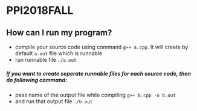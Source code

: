 # PPI2018FALL

## How can I run my program?
- compile your source code using command `g++ a.cpp`. It will create by default `a.out` file which is runnable
- run runnable file `./a.out`
##### If you want to create seperate runnable files for each source code, then do following command:
- pass name of the output file while compiling `g++ b.cpp -o b.out` 
- and run that output file `./b.out`
